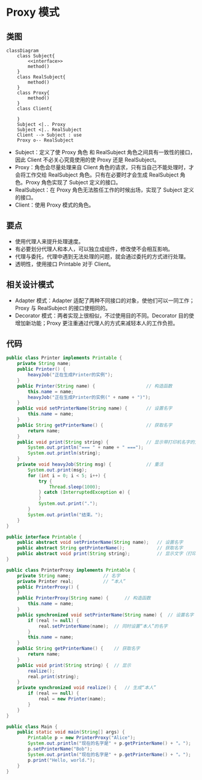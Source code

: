 # Proxy 模式

## 类图

```mermaid
classDiagram
    class Subject{
        <<interface>>
        method()
    }
    class RealSubject{
        method()
    }
    class Proxy{
        method()
    }
    class Client{

    }
    Subject <|.. Proxy
    Subject <|.. RealSubject
    Client --> Subject : use
    Proxy o-- RealSubject    
```

- Subject：定义了使 Proxy 角色 和 RealSubject 角色之间具有一致性的接口，因此 Client 不必关心究竟使用的使 Proxy 还是 RealSubject。
- Proxy：角色会尽量处理来自 Client 角色的请求，只有当自己不能处理时，才会将工作交给 RealSubject 角色。只有在必要时才会生成 RealSubject 角色。Proxy 角色实现了 Subject 定义的接口。
- RealSubject：在 Proxy 角色无法胜任工作的时候出场，实现了 Subject 定义的接口。
- Client：使用 Proxy 模式的角色。

## 要点

- 使用代理人来提升处理速度。
- 有必要划分代理人和本人，可以独立成组件，修改使不会相互影响。
- 代理与委托，代理中遇到无法处理的问题，就会通过委托的方式进行处理。
- 透明性，使用接口 Printable 对于 Client。

## 相关设计模式

- Adapter 模式：Adapter 适配了两种不同接口的对象，使他们可以一同工作；Proxy 与 RealSubject 的接口使相同的。
- Decorator 模式：两者实现上很相似，不过使用目的不同。Decorator 目的使增加新功能；Proxy 更注重通过代理人的方式来减轻本人的工作负担。

## 代码

```java
public class Printer implements Printable {
    private String name;
    public Printer() {
        heavyJob("正在生成Printer的实例");
    }
    public Printer(String name) {                   // 构造函数
        this.name = name;
        heavyJob("正在生成Printer的实例(" + name + ")");
    }
    public void setPrinterName(String name) {       // 设置名字
        this.name = name;
    }
    public String getPrinterName() {                // 获取名字
        return name;
    }
    public void print(String string) {              // 显示带打印机名字的文字
        System.out.println("=== " + name + " ===");
        System.out.println(string);
    }
    private void heavyJob(String msg) {             // 重活
        System.out.print(msg);
        for (int i = 0; i < 5; i++) {
            try {
                Thread.sleep(1000);
            } catch (InterruptedException e) {
            }
            System.out.print(".");
        }
        System.out.println("结束。");
    }
}

public interface Printable {
    public abstract void setPrinterName(String name);   // 设置名字
    public abstract String getPrinterName();            // 获取名字
    public abstract void print(String string);          // 显示文字（打印输出）
}

public class PrinterProxy implements Printable {
    private String name;            // 名字
    private Printer real;           // “本人”
    public PrinterProxy() {
    }
    public PrinterProxy(String name) {      // 构造函数
        this.name = name;
    }
    public synchronized void setPrinterName(String name) {  // 设置名字
        if (real != null) {
            real.setPrinterName(name);  // 同时设置“本人”的名字
        }
        this.name = name;
    }
    public String getPrinterName() {    // 获取名字
        return name;
    }
    public void print(String string) {  // 显示
        realize();
        real.print(string);
    }
    private synchronized void realize() {   // 生成“本人”
        if (real == null) {
            real = new Printer(name);
        }
    }
}

public class Main {
    public static void main(String[] args) {
        Printable p = new PrinterProxy("Alice");
        System.out.println("现在的名字是" + p.getPrinterName() + "。");
        p.setPrinterName("Bob");
        System.out.println("现在的名字是" + p.getPrinterName() + "。");
        p.print("Hello, world.");
    }
}
```
